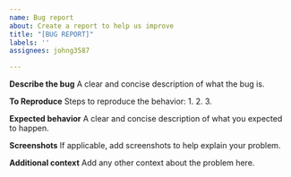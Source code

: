 ```yaml
---
name: Bug report
about: Create a report to help us improve
title: "[BUG REPORT]"
labels: ''
assignees: johng3587

---
```


**Describe the bug**
A clear and concise description of what the bug is.

**To Reproduce**
Steps to reproduce the behavior:
1. 
2. 
3.  

**Expected behavior**
A clear and concise description of what you expected to happen.

**Screenshots**
If applicable, add screenshots to help explain your problem.

**Additional context**
Add any other context about the problem here.
